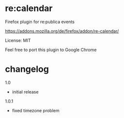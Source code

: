 # re:calendar

Firefox plugin for re:publica events

https://addons.mozilla.org/de/firefox/addon/re-calendar/

License: MIT

Feel free to port this plugin to Google Chrome

# changelog

1.0 

- initial release

1.0.1

- fixed timezone problem